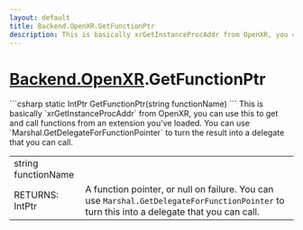 ```yaml
---
layout: default
title: Backend.OpenXR.GetFunctionPtr
description: This is basically xrGetInstanceProcAddr from OpenXR, you can use this to get and call functions from an extension you've loaded. You can use Marshal.GetDelegateForFunctionPointer to turn the result into a delegate that you can call.
---
```

# [Backend.OpenXR]({{site.url}}/Pages/StereoKit/Backend.OpenXR.html).GetFunctionPtr

<div class='signature' markdown='1'>
```csharp
static IntPtr GetFunctionPtr(string functionName)
```
This is basically `xrGetInstanceProcAddr` from OpenXR,
you can use this to get and call functions from an extension
you've loaded. You can use `Marshal.GetDelegateForFunctionPointer`
to turn the result into a delegate that you can call.
</div>

|  |  |
|--|--|
|string functionName||
|RETURNS: IntPtr|A function pointer, or null on failure. You can use `Marshal.GetDelegateForFunctionPointer` to turn this into a delegate that you can call.|




